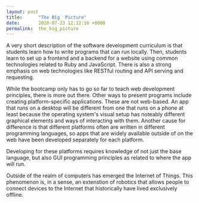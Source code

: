 ```yaml
---
layout: post
title:      "The Big  Picture"
date:       2020-07-23 12:12:16 +0000
permalink:  the_big_picture
---
```



A very short description of the software development curriculum is that students learn how to write programs that can run locally. Then, students learn to set up a frontend and a backend for a website using common technologies related to Ruby and JavaScript. There is also a strong emphasis on web technologies like RESTful routing and API serving and requesting.

While the bootcamp only has to go so far to teach web development principles, there is more out there. Other ways to present programs include creating platform-specific applications. These are not web-based. An app that runs on a desktop will be different from one that runs on a phone at least because the operating system's visual setup has noteably different graphical elements and ways of interacting with them. Another cause for difference is that different platforms often are written in different programming languages, so apps that are widely available outside of on the web have been developed separately for each platform.

Developing for these platforms requires knowledge of not just the base language, but also GUI programming principles as related to where the app will run.

Outside of the realm of computers has emerged the Internet of Things. This phenomenon is, in a sense, an extenstion of robotics that allows people to connect devices to the Internet that historically have lived exclusively offline.
